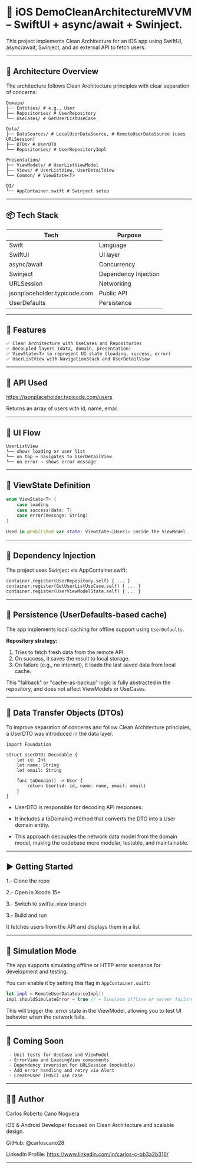 
# 📱 iOS DemoCleanArchitectureMVVM – SwiftUI + async/await + Swinject.

This project implements Clean Architecture for an iOS app using SwiftUI, async/await, Swinject, and an external API to fetch users.

---

## 🧱 Architecture Overview

The architecture follows Clean Architecture principles with clear separation of concerns:

```
Domain/
├── Entities/ # e.g., User
├── Repositories/ # UserRepository
└── UseCases/ # GetUserListUseCase

Data/
├── DataSources/ # LocalUserDataSource, # RemoteUserDataSource (uses URLSession)
├── DTOs/ # UserDTO
└── Repositories/ # UserRepositoryImpl

Presentation/
├── ViewModels/ # UserListViewModel
├── Views/ # UserListView, UserDetailView
└── Common/ # ViewState<T>

DI/
└── AppContainer.swift # Swinject setup
```

---


## 📦 Tech Stack

| Tech         | Purpose                                      |
|--------------|----------------------------------------------|
| Swift        | Language                                     |
| SwiftUI      | UI layer                                     |
| async/await  | Concurrency                                  |
| Swinject     | Dependency Injection                         |
| URLSession   | Networking                                   |
| jsonplaceholder.typicode.com | Public API                   |
| UserDefaults | Persistence                                  |

---

## 🔄 Features

```
✅ Clean Architecture with UseCases and Repositories
✅ Decoupled layers (data, domain, presentation)
✅ ViewState<T> to represent UI state (loading, success, error)
✅ UserListView with NavigationStack and UserDetailView

```

---


## 📡 API Used


https://jsonplaceholder.typicode.com/users

Returns an array of users with id, name, email.

---

## 📱 UI Flow

```
UserListView
└── shows loading or user list
└── on tap → navigates to UserDetailView
└── on error → shows error message 
```

---


## 🧪 ViewState Definition

```swift
enum ViewState<T> {
    case loading
    case success(data: T)
    case error(message: String)
}

Used in @Published var state: ViewState<[User]> inside the ViewModel.
```

---

## 🧩 Dependency Injection

The project uses Swinject via AppContainer.swift:
```
container.register(UserRepository.self) { ... }
container.register(GetUserListUseCase.self) { ... }
container.register(UserViewModelState.self) { ... }
```

---


## 💾 Persistence (UserDefaults-based cache)

The app implements local caching for offline support using `UserDefaults`.  

**Repository strategy:**
1. Tries to fetch fresh data from the remote API.
2. On success, it saves the result to local storage.
3. On failure (e.g., no internet), it loads the last saved data from local cache.

This "fallback" or "cache-as-backup" logic is fully abstracted in the repository, and does not affect ViewModels or UseCases.

---

## 🧩 Data Transfer Objects (DTOs)

To improve separation of concerns and follow Clean Architecture principles, a UserDTO was introduced in the data layer.
```
import Foundation

struct UserDTO: Decodable {
    let id: Int
    let name: String
    let email: String

    func toDomain() -> User {
        return User(id: id, name: name, email: email)
    }
}
```

- UserDTO is responsible for decoding API responses.

- It includes a toDomain() method that converts the DTO into a User domain entity.

- This approach decouples the network data model from the domain model, making the codebase more modular, testable, and maintainable.

---

## ▶️ Getting Started


1.- Clone the repo

2.- Open in Xcode 15+

3.- Switch to swiftui_view branch

3.- Build and run

It fetches users from the API and displays them in a list

---

## 🔌 Simulation Mode

The app supports simulating offline or HTTP error scenarios for development and testing.

You can enable it by setting this flag in `AppContainer.swift`:

```swift
let impl = RemoteUserDataSourceImpl()
impl.shouldSimulateError = true // ← Simulate offline or server failure
```

This will trigger the .error state in the ViewModel, allowing you to test UI behavior when the network fails.

---

## 🧪 Coming Soon
```
 - Unit tests for UseCase and ViewModel
 - ErrorView and LoadingView components
 - Dependency inversion for URLSession (mockable)
 - Add error handling and retry via Alert
 - CreateUser (POST) use case

```

---


## 👨‍💻 Author


Carlos Roberto Cano Noguera

iOS & Android Developer focused on Clean Architecture and scalable design.

GitHub: @carloscano28 

LinkedIn Profile: https://www.linkedin.com/in/carlos-c-bb3a2b316/


---
